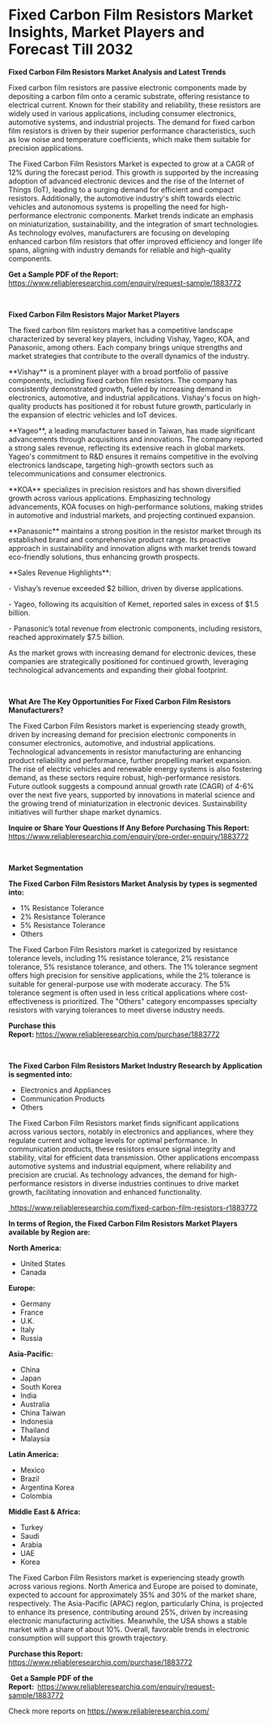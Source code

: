 <p><h1>Fixed Carbon Film Resistors Market Insights, Market Players and Forecast Till 2032</h1></p><p><strong>Fixed Carbon Film Resistors Market Analysis and Latest Trends</strong></p>
<p><p>Fixed carbon film resistors are passive electronic components made by depositing a carbon film onto a ceramic substrate, offering resistance to electrical current. Known for their stability and reliability, these resistors are widely used in various applications, including consumer electronics, automotive systems, and industrial projects. The demand for fixed carbon film resistors is driven by their superior performance characteristics, such as low noise and temperature coefficients, which make them suitable for precision applications.</p><p>The Fixed Carbon Film Resistors Market is expected to grow at a CAGR of 12% during the forecast period. This growth is supported by the increasing adoption of advanced electronic devices and the rise of the Internet of Things (IoT), leading to a surging demand for efficient and compact resistors. Additionally, the automotive industry's shift towards electric vehicles and autonomous systems is propelling the need for high-performance electronic components. Market trends indicate an emphasis on miniaturization, sustainability, and the integration of smart technologies. As technology evolves, manufacturers are focusing on developing enhanced carbon film resistors that offer improved efficiency and longer life spans, aligning with industry demands for reliable and high-quality components.</p></p>
<p><strong>Get a Sample PDF of the Report:&nbsp;</strong> <a href="https://www.reliableresearchiq.com/enquiry/request-sample/1883772?utm_campaign=2291&utm_medium=2&utm_source=Github&utm_content=ia&utm_term=06042025&utm_id=fixed-carbon-film-resistors">https://www.reliableresearchiq.com/enquiry/request-sample/1883772</a></p>
<p>&nbsp;</p>
<p><strong>Fixed Carbon Film Resistors Major Market Players</strong></p>
<p><p>The fixed carbon film resistors market has a competitive landscape characterized by several key players, including Vishay, Yageo, KOA, and Panasonic, among others. Each company brings unique strengths and market strategies that contribute to the overall dynamics of the industry.</p><p>**Vishay** is a prominent player with a broad portfolio of passive components, including fixed carbon film resistors. The company has consistently demonstrated growth, fueled by increasing demand in electronics, automotive, and industrial applications. Vishay's focus on high-quality products has positioned it for robust future growth, particularly in the expansion of electric vehicles and IoT devices.</p><p>**Yageo**, a leading manufacturer based in Taiwan, has made significant advancements through acquisitions and innovations. The company reported a strong sales revenue, reflecting its extensive reach in global markets. Yageo's commitment to R&D ensures it remains competitive in the evolving electronics landscape, targeting high-growth sectors such as telecommunications and consumer electronics.</p><p>**KOA** specializes in precision resistors and has shown diversified growth across various applications. Emphasizing technology advancements, KOA focuses on high-performance solutions, making strides in automotive and industrial markets, and projecting continued expansion.</p><p>**Panasonic** maintains a strong position in the resistor market through its established brand and comprehensive product range. Its proactive approach in sustainability and innovation aligns with market trends toward eco-friendly solutions, thus enhancing growth prospects.</p><p>**Sales Revenue Highlights**: </p><p>- Vishay’s revenue exceeded $2 billion, driven by diverse applications.</p><p>- Yageo, following its acquisition of Kemet, reported sales in excess of $1.5 billion.</p><p>- Panasonic’s total revenue from electronic components, including resistors, reached approximately $7.5 billion.</p><p>As the market grows with increasing demand for electronic devices, these companies are strategically positioned for continued growth, leveraging technological advancements and expanding their global footprint.</p></p>
<p>&nbsp;</p>
<p><strong>What Are The Key Opportunities For Fixed Carbon Film Resistors Manufacturers?</strong></p>
<p><p>The Fixed Carbon Film Resistors market is experiencing steady growth, driven by increasing demand for precision electronic components in consumer electronics, automotive, and industrial applications. Technological advancements in resistor manufacturing are enhancing product reliability and performance, further propelling market expansion. The rise of electric vehicles and renewable energy systems is also fostering demand, as these sectors require robust, high-performance resistors. Future outlook suggests a compound annual growth rate (CAGR) of 4-6% over the next five years, supported by innovations in material science and the growing trend of miniaturization in electronic devices. Sustainability initiatives will further shape market dynamics.</p></p>
<p><strong>Inquire or Share Your Questions If Any Before Purchasing This Report:</strong> <a href="https://www.reliableresearchiq.com/enquiry/pre-order-enquiry/1883772?utm_campaign=2291&utm_medium=2&utm_source=Github&utm_content=ia&utm_term=06042025&utm_id=fixed-carbon-film-resistors">https://www.reliableresearchiq.com/enquiry/pre-order-enquiry/1883772</a></p>
<p>&nbsp;</p>
<p><strong>Market Segmentation</strong></p>
<p><strong>The Fixed Carbon Film Resistors Market Analysis by types is segmented into:</strong></p>
<p><ul><li>1% Resistance Tolerance</li><li>2% Resistance Tolerance</li><li>5% Resistance Tolerance</li><li>Others</li></ul></p>
<p><p>The Fixed Carbon Film Resistors market is categorized by resistance tolerance levels, including 1% resistance tolerance, 2% resistance tolerance, 5% resistance tolerance, and others. The 1% tolerance segment offers high precision for sensitive applications, while the 2% tolerance is suitable for general-purpose use with moderate accuracy. The 5% tolerance segment is often used in less critical applications where cost-effectiveness is prioritized. The "Others" category encompasses specialty resistors with varying tolerances to meet diverse industry needs.</p></p>
<p><strong>Purchase this Report:&nbsp;</strong><a href="https://www.reliableresearchiq.com/purchase/1883772?utm_campaign=2291&utm_medium=2&utm_source=Github&utm_content=ia&utm_term=06042025&utm_id=fixed-carbon-film-resistors">https://www.reliableresearchiq.com/purchase/1883772</a></p>
<p>&nbsp;</p>
<p><strong>The Fixed Carbon Film Resistors Market Industry Research by Application is segmented into:</strong></p>
<p><ul><li>Electronics and Appliances</li><li>Communication Products</li><li>Others</li></ul></p>
<p><p>The Fixed Carbon Film Resistors market finds significant applications across various sectors, notably in electronics and appliances, where they regulate current and voltage levels for optimal performance. In communication products, these resistors ensure signal integrity and stability, vital for efficient data transmission. Other applications encompass automotive systems and industrial equipment, where reliability and precision are crucial. As technology advances, the demand for high-performance resistors in diverse industries continues to drive market growth, facilitating innovation and enhanced functionality.</p></p>
<p><a href="https://www.reliableresearchiq.com/fixed-carbon-film-resistors-r1883772?utm_campaign=2291&utm_medium=2&utm_source=Github&utm_content=ia&utm_term=06042025&utm_id=fixed-carbon-film-resistors">&nbsp;https://www.reliableresearchiq.com/fixed-carbon-film-resistors-r1883772</a></p>
<p><strong>In terms of Region, the Fixed Carbon Film Resistors Market Players available by Region are:</strong></p>
<p>
    <p> <strong> North America: </strong>
        <ul>
            <li>United States</li>
            <li>Canada</li>
        </ul>
        </p> 
    <p> <strong> Europe: </strong>
        <ul>
            <li>Germany</li>
            <li>France</li>
            <li>U.K.</li>
            <li>Italy</li>
            <li>Russia</li>
        </ul>
        </p> 
    <p> <strong> Asia-Pacific: </strong>
        <ul>
            <li>China</li>
            <li>Japan</li>
            <li>South Korea</li>
            <li>India</li>
            <li>Australia</li>
            <li>China Taiwan</li>
            <li>Indonesia</li>
            <li>Thailand</li>
            <li>Malaysia</li>
        </ul>
        </p> 
    <p> <strong> Latin America: </strong>
        <ul>
            <li>Mexico</li>
            <li>Brazil</li>
            <li>Argentina Korea</li>
            <li>Colombia</li>
        </ul>
        </p> 
    <p> <strong> Middle East & Africa: </strong>
        <ul>
            <li>Turkey</li>
            <li>Saudi</li>
            <li>Arabia</li>
            <li>UAE</li>
            <li>Korea</li>
        </ul>
    </p>
    </p>
<p><p>The Fixed Carbon Film Resistors market is experiencing steady growth across various regions. North America and Europe are poised to dominate, expected to account for approximately 35% and 30% of the market share, respectively. The Asia-Pacific (APAC) region, particularly China, is projected to enhance its presence, contributing around 25%, driven by increasing electronic manufacturing activities. Meanwhile, the USA shows a stable market with a share of about 10%. Overall, favorable trends in electronic consumption will support this growth trajectory.</p></p>
<p><strong>Purchase this Report: </strong><a href="https://www.reliableresearchiq.com/purchase/1883772?utm_campaign=2291&utm_medium=2&utm_source=Github&utm_content=ia&utm_term=06042025&utm_id=fixed-carbon-film-resistors">https://www.reliableresearchiq.com/purchase/1883772</a></p>
<p>&nbsp;<strong>Get a Sample PDF of the Report:&nbsp;&nbsp;</strong><a href="https://www.reliableresearchiq.com/enquiry/request-sample/1883772?utm_campaign=2291&utm_medium=2&utm_source=Github&utm_content=ia&utm_term=06042025&utm_id=fixed-carbon-film-resistors">https://www.reliableresearchiq.com/enquiry/request-sample/1883772</a></p>
<p><strong></strong></p>
<p>Check more reports on <a href="https://www.reliableresearchiq.com/?utm_campaign=2291&utm_medium=2&utm_source=Github&utm_content=ia&utm_term=06042025&utm_id=fixed-carbon-film-resistors">https://www.reliableresearchiq.com/</a></p>